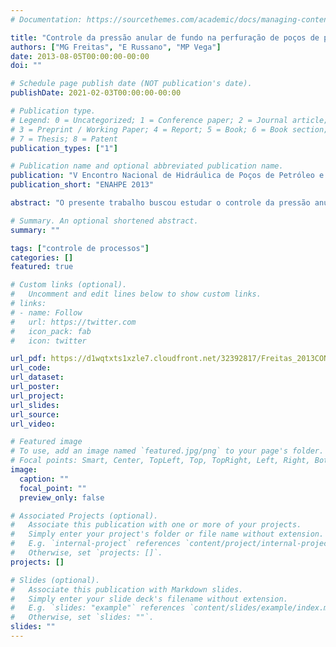 ```yaml
---
# Documentation: https://sourcethemes.com/academic/docs/managing-content/

title: "Controle da pressão anular de fundo na perfuração de poços de petróleo–rejeição de perturbação: kick"
authors: ["MG Freitas", "E Russano", "MP Vega"]
date: 2013-08-05T00:00:00-00:00
doi: ""

# Schedule page publish date (NOT publication's date).
publishDate: 2021-02-03T00:00:00-00:00

# Publication type.
# Legend: 0 = Uncategorized; 1 = Conference paper; 2 = Journal article;
# 3 = Preprint / Working Paper; 4 = Report; 5 = Book; 6 = Book section;
# 7 = Thesis; 8 = Patent
publication_types: ["1"]

# Publication name and optional abbreviated publication name.
publication: "V Encontro Nacional de Hidráulica de Poços de Petróleo e Gás" 
publication_short: "ENAHPE 2013"

abstract: "O presente trabalho buscou estudar o controle da pressão anular de fundo de poço sob ocorrência de kick. Foiimplementado controle clássico Proporcional Integral (PI), utilizando-se a válvula choke, como variável manipulada, a fim de se controlar a pressão anular de fundo de poço. O ajuste do controlador PI foi baseado nosmétodos de Ziegler-Nichols (1942) e Cohen & Coon (1953). Os experimentos foram realizados em uma unidadeexperimental de perfuração de poços de petróleo. O controle da pressão foi realizado com aplicação dereconfiguração, isto é, buscou-se minimizar a variável distúrbio, neste caso, aumento da vazão no anular, atravésde alteração da lei de controle feedback-feedforward."

# Summary. An optional shortened abstract.
summary: ""

tags: ["controle de processos"]
categories: []
featured: true

# Custom links (optional).
#   Uncomment and edit lines below to show custom links.
# links:
# - name: Follow
#   url: https://twitter.com
#   icon_pack: fab
#   icon: twitter

url_pdf: https://d1wqtxts1xzle7.cloudfront.net/32392817/Freitas_2013CONTROLE_DA_PRESSAO_ANULAR_DE_FUNDO_.pdf?1385316065=&response-content-disposition=inline%3B+filename%3DCONTROLE_DA_PRESSAO_ANULAR_DE_FUNDO_NA_P.pdf&Expires=1612618150&Signature=BZVt20O8kU0sDTrVijttlSksE8l46UUqPoFUfudZwC7v5MCWqKRYMb4J4OjzZNFn6zSTBR9sBcO4hXPiC2KuIcBSuiz7qtZc5lSBk8adb~VjDiwFiQnMdIN-MRJ5qwFDz3zISLtB6pZJtBvqNqN6DRfC8bx7fYhxSOjycOt6kDhqIvbvkRiEXm3-NjX7D0rmRLGh43TmvUUd5BhD3DxqF5PDRnBh964xvZXLbicnYr4DwbX1YM45f8gR~KofKrqAyHRG58ltYqjhnU8vVp3rJvWruQahatmhiPKdqAlhsR6vZASvYl-HvLQOG5EnFwqkM37Qune~27GBK9Ka~pXlwA__&Key-Pair-Id=APKAJLOHF5GGSLRBV4ZA
url_code:
url_dataset:
url_poster:
url_project:
url_slides:
url_source:
url_video:

# Featured image
# To use, add an image named `featured.jpg/png` to your page's folder. 
# Focal points: Smart, Center, TopLeft, Top, TopRight, Left, Right, BottomLeft, Bottom, BottomRight.
image:
  caption: ""
  focal_point: ""
  preview_only: false

# Associated Projects (optional).
#   Associate this publication with one or more of your projects.
#   Simply enter your project's folder or file name without extension.
#   E.g. `internal-project` references `content/project/internal-project/index.md`.
#   Otherwise, set `projects: []`.
projects: []

# Slides (optional).
#   Associate this publication with Markdown slides.
#   Simply enter your slide deck's filename without extension.
#   E.g. `slides: "example"` references `content/slides/example/index.md`.
#   Otherwise, set `slides: ""`.
slides: ""
---
```

